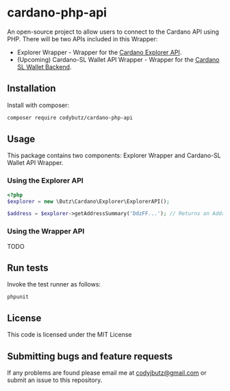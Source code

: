 # cardano-php-api
An open-source project to allow users to connect to the Cardano API using PHP. There will be two APIs included in this Wrapper:
- Explorer Wrapper - Wrapper for the [Cardano Explorer API](https://cardanodocs.com/technical/explorer/api/).
- (Upcoming) Cardano-SL Wallet API Wrapper - Wrapper for the [Cardano SL Wallet Backend](https://cardanodocs.com/technical/wallet-backend/).

## Installation

Install with composer:

```bash
composer require codybutz/cardano-php-api
```

## Usage

This package contains two components: Explorer Wrapper and Cardano-SL Wallet API Wrapper.

### Using the Explorer API

```php
<?php
$explorer = new \Butz\Cardano\Explorer\ExplorerAPI();

$address = $explorer->getAddressSummary('DdzFF...'); // Returns an AddressSummary object.
```

### Using the Wrapper API

TODO

## Run tests

Invoke the test runner as follows:

    phpunit

## License

This code is licensed under the MIT License

## Submitting bugs and feature requests

If any problems are found please email me at codyjbutz@gmail.com or submit an issue to this repository.